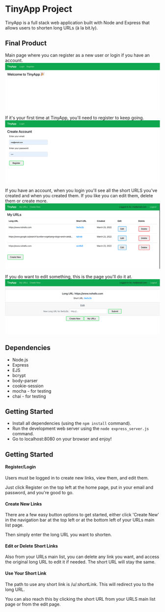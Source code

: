 # TinyApp Project

TinyApp is a full stack web application built with Node and Express that allows users to shorten long URLs (à la bit.ly).

## Final Product

Main page where you can register as a new user or login if you have an account.
!["TinyApp Home page"](https://github.com/azulverdosa/tinyapp/blob/013e962244944fa5e53fcf8c76330ece586c0a4e/docs/tinyapp_page.png?raw=true)

If it's your first time at TinyApp, you'll need to register to keep going.
!["TinyApp Registragtion page"](https://github.com/azulverdosa/tinyapp/blob/013e962244944fa5e53fcf8c76330ece586c0a4e/docs/register_page.png?raw=true)

If you have an account, when you login you'll see all the short URLS you've created and when you created them. If you like you can edit them, delete them or create more.
!["URL Index page"](https://github.com/azulverdosa/tinyapp/blob/013e962244944fa5e53fcf8c76330ece586c0a4e/docs/myUrls_page.png?raw=true)

If you do want to edit something, this is the page you'll do it at.
!["Short URL page"](https://github.com/azulverdosa/tinyapp/blob/013e962244944fa5e53fcf8c76330ece586c0a4e/docs/shortUrl_page.png?raw=true)

## Dependencies

- Node.js
- Express
- EJS
- bcrypt
- body-parser
- cookie-session
- mocha - for testing
- chai - for testing


## Getting Started

- Install all dependencies (using the `npm install` command).
- Run the development web server using the `node express_server.js` command.
- Go to localhost:8080 on your browser and enjoy!

## Getting Started
#### Register/Login
Users must be logged in to create new links, view them, and edit them.

Just click Register on the top left at the home page, put in your email and password, and you're good to go.

#### Create New Links
There are a few easy button options to get started, either click 'Create New' in the navigation bar at the top left or at the bottom left of your URLs main list page.

Then simply enter the long URL you want to shorten.

#### Edit or Delete Short Links
Also from your URLs main list, you can delete any link you want, and access the original long URL to edit it if needed. The short URL will stay the same.

#### Use Your Short Link
The path to use any short link is /u/:shortLink. This will redirect you to the long URL.

You can also reach this by clicking the short URL from your URLS main list page or from the edit page.